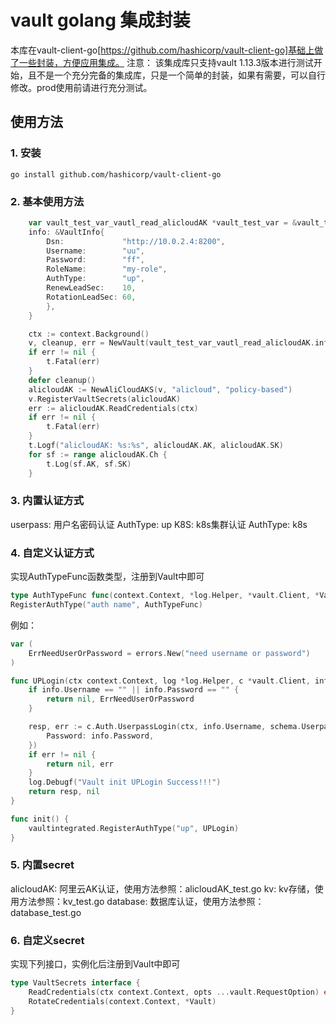 # vault golang 集成封装

本库在vault-client-go[https://github.com/hashicorp/vault-client-go]基础上做了一些封装，方便应用集成。
注意： 该集成库只支持vault 1.13.3版本进行测试开始，且不是一个充分完备的集成库，只是一个简单的封装，如果有需要，可以自行修改。prod使用前请进行充分测试。

## 使用方法

### 1. 安装

```shell
go install github.com/hashicorp/vault-client-go
```

### 2. 基本使用方法
```go
    var vault_test_var_vautl_read_alicloudAK *vault_test_var = &vault_test_var{
	info: &VaultInfo{
		Dsn:             "http://10.0.2.4:8200",
		Username:        "uu",
		Password:        "ff",
		RoleName:        "my-role",
		AuthType:        "up",
		RenewLeadSec:    10,
		RotationLeadSec: 60,
	    },
    }

    ctx := context.Background()
	v, cleanup, err = NewVault(vault_test_var_vautl_read_alicloudAK.info, log_test)
	if err != nil {
		t.Fatal(err)
	}
	defer cleanup()
	alicloudAK := NewAliCloudAKS(v, "alicloud", "policy-based")
	v.RegisterVaultSecrets(alicloudAK)
	err := alicloudAK.ReadCredentials(ctx)
	if err != nil {
		t.Fatal(err)
	}
	t.Logf("alicloudAK: %s:%s", alicloudAK.AK, alicloudAK.SK)
	for sf := range alicloudAK.Ch {
		t.Log(sf.AK, sf.SK)
	}
```

### 3. 内置认证方式
userpass: 用户名密码认证 AuthType: up
K8S: k8s集群认证 AuthType: k8s

### 4. 自定义认证方式
实现AuthTypeFunc函数类型，注册到Vault中即可

```go
type AuthTypeFunc func(context.Context, *log.Helper, *vault.Client, *VaultInfo) (*vault.Response[map[string]interface{}], error)
RegisterAuthType("auth name", AuthTypeFunc)
```

例如：
```go
var (
	ErrNeedUserOrPassword = errors.New("need username or password")
)

func UPLogin(ctx context.Context, log *log.Helper, c *vault.Client, info *VaultInfo) (*vault.Response[map[string]interface{}], error) {
	if info.Username == "" || info.Password == "" {
		return nil, ErrNeedUserOrPassword
	}

	resp, err := c.Auth.UserpassLogin(ctx, info.Username, schema.UserpassLoginRequest{
		Password: info.Password,
	})
	if err != nil {
		return nil, err
	}
	log.Debugf("Vault init UPLogin Success!!!")
	return resp, nil
}

func init() {
    vaultintegrated.RegisterAuthType("up", UPLogin)
}
```
### 5. 内置secret
alicloudAK: 阿里云AK认证，使用方法参照：alicloudAK_test.go
kv: kv存储，使用方法参照：kv_test.go
database: 数据库认证，使用方法参照：database_test.go

### 6. 自定义secret
实现下列接口，实例化后注册到Vault中即可

```go
type VaultSecrets interface {
	ReadCredentials(ctx context.Context, opts ...vault.RequestOption) error
	RotateCredentials(context.Context, *Vault)
}
```